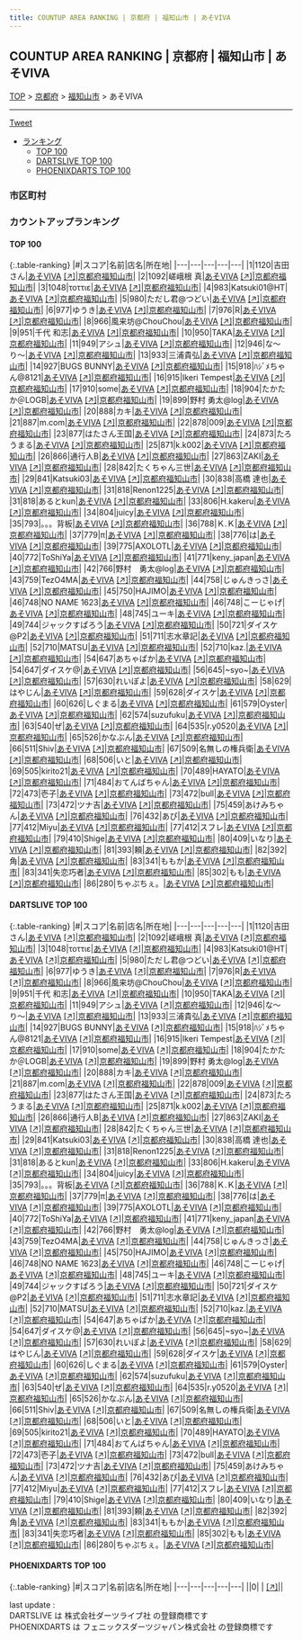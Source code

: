 ```yaml
---
title: COUNTUP AREA RANKING | 京都府 | 福知山市 | あそVIVA
---
```

## COUNTUP AREA RANKING | 京都府 | 福知山市 | あそVIVA

[TOP](/darts/rank/) > [京都府](/darts/rank/京都府/) > [福知山市](/darts/rank/京都府/福知山市/) > あそVIVA

___

<a href="https://twitter.com/share?ref_src=twsrc%5Etfw" data-text="COUNTUP AREA RANKING | 京都府福知山市あそVIVA" class="twitter-share-button" data-hashtags="DARTSLIVE,PHOENIXDARTS,darts,ダーツ" data-show-count="false">Tweet</a>

* [ランキング](#カウントアップランキング)
    * [TOP 100](#top-100)
    * [DARTSLIVE TOP 100](#dartslive-top-100)
    * [PHOENIXDARTS TOP 100](#phoenixdarts-top-100)

### 市区町村

<ul>

</ul>

### カウントアップランキング

#### TOP 100



{:.table-ranking}
|#|スコア|名前|店名|所在地|
|---|---|---|---|---|
|1|1120|<span class="rank-name-dl">吉田さん</span>|<a href="/darts/rank/shops/834560715049eea20d9b047a20a7ba1e.html">あそVIVA</a> <a href="https://search.dartslive.com/jp/shop/834560715049eea20d9b047a20a7ba1e">[↗]</a>|<a href="/darts/rank/京都府/福知山市">京都府福知山市</a>|
|2|1092|<span class="rank-name-dl">嵯峨根 真</span>|<a href="/darts/rank/shops/834560715049eea20d9b047a20a7ba1e.html">あそVIVA</a> <a href="https://search.dartslive.com/jp/shop/834560715049eea20d9b047a20a7ba1e">[↗]</a>|<a href="/darts/rank/京都府/福知山市">京都府福知山市</a>|
|3|1048|<span class="rank-name-dl">τοττιε</span>|<a href="/darts/rank/shops/834560715049eea20d9b047a20a7ba1e.html">あそVIVA</a> <a href="https://search.dartslive.com/jp/shop/834560715049eea20d9b047a20a7ba1e">[↗]</a>|<a href="/darts/rank/京都府/福知山市">京都府福知山市</a>|
|4|983|<span class="rank-name-dl">Katsuki01@HT</span>|<a href="/darts/rank/shops/834560715049eea20d9b047a20a7ba1e.html">あそVIVA</a> <a href="https://search.dartslive.com/jp/shop/834560715049eea20d9b047a20a7ba1e">[↗]</a>|<a href="/darts/rank/京都府/福知山市">京都府福知山市</a>|
|5|980|<span class="rank-name-dl">ただし君@つどい</span>|<a href="/darts/rank/shops/834560715049eea20d9b047a20a7ba1e.html">あそVIVA</a> <a href="https://search.dartslive.com/jp/shop/834560715049eea20d9b047a20a7ba1e">[↗]</a>|<a href="/darts/rank/京都府/福知山市">京都府福知山市</a>|
|6|977|<span class="rank-name-dl">ゆうき</span>|<a href="/darts/rank/shops/834560715049eea20d9b047a20a7ba1e.html">あそVIVA</a> <a href="https://search.dartslive.com/jp/shop/834560715049eea20d9b047a20a7ba1e">[↗]</a>|<a href="/darts/rank/京都府/福知山市">京都府福知山市</a>|
|7|976|<span class="rank-name-dl">R</span>|<a href="/darts/rank/shops/834560715049eea20d9b047a20a7ba1e.html">あそVIVA</a> <a href="https://search.dartslive.com/jp/shop/834560715049eea20d9b047a20a7ba1e">[↗]</a>|<a href="/darts/rank/京都府/福知山市">京都府福知山市</a>|
|8|966|<span class="rank-name-dl">風来坊@ChouChou</span>|<a href="/darts/rank/shops/834560715049eea20d9b047a20a7ba1e.html">あそVIVA</a> <a href="https://search.dartslive.com/jp/shop/834560715049eea20d9b047a20a7ba1e">[↗]</a>|<a href="/darts/rank/京都府/福知山市">京都府福知山市</a>|
|9|951|<span class="rank-name-dl">千代 和志</span>|<a href="/darts/rank/shops/834560715049eea20d9b047a20a7ba1e.html">あそVIVA</a> <a href="https://search.dartslive.com/jp/shop/834560715049eea20d9b047a20a7ba1e">[↗]</a>|<a href="/darts/rank/京都府/福知山市">京都府福知山市</a>|
|10|950|<span class="rank-name-dl">TAKA</span>|<a href="/darts/rank/shops/834560715049eea20d9b047a20a7ba1e.html">あそVIVA</a> <a href="https://search.dartslive.com/jp/shop/834560715049eea20d9b047a20a7ba1e">[↗]</a>|<a href="/darts/rank/京都府/福知山市">京都府福知山市</a>|
|11|949|<span class="rank-name-dl">アシュ</span>|<a href="/darts/rank/shops/834560715049eea20d9b047a20a7ba1e.html">あそVIVA</a> <a href="https://search.dartslive.com/jp/shop/834560715049eea20d9b047a20a7ba1e">[↗]</a>|<a href="/darts/rank/京都府/福知山市">京都府福知山市</a>|
|12|946|<span class="rank-name-dl">な〜り〜</span>|<a href="/darts/rank/shops/834560715049eea20d9b047a20a7ba1e.html">あそVIVA</a> <a href="https://search.dartslive.com/jp/shop/834560715049eea20d9b047a20a7ba1e">[↗]</a>|<a href="/darts/rank/京都府/福知山市">京都府福知山市</a>|
|13|933|<span class="rank-name-dl">三浦貴弘</span>|<a href="/darts/rank/shops/834560715049eea20d9b047a20a7ba1e.html">あそVIVA</a> <a href="https://search.dartslive.com/jp/shop/834560715049eea20d9b047a20a7ba1e">[↗]</a>|<a href="/darts/rank/京都府/福知山市">京都府福知山市</a>|
|14|927|<span class="rank-name-dl">BUGS BUNNY</span>|<a href="/darts/rank/shops/834560715049eea20d9b047a20a7ba1e.html">あそVIVA</a> <a href="https://search.dartslive.com/jp/shop/834560715049eea20d9b047a20a7ba1e">[↗]</a>|<a href="/darts/rank/京都府/福知山市">京都府福知山市</a>|
|15|918|<span class="rank-name-dl">ﾊｼﾞﾒちゃん@8121</span>|<a href="/darts/rank/shops/834560715049eea20d9b047a20a7ba1e.html">あそVIVA</a> <a href="https://search.dartslive.com/jp/shop/834560715049eea20d9b047a20a7ba1e">[↗]</a>|<a href="/darts/rank/京都府/福知山市">京都府福知山市</a>|
|16|915|<span class="rank-name-dl">Ikeri Tempest</span>|<a href="/darts/rank/shops/834560715049eea20d9b047a20a7ba1e.html">あそVIVA</a> <a href="https://search.dartslive.com/jp/shop/834560715049eea20d9b047a20a7ba1e">[↗]</a>|<a href="/darts/rank/京都府/福知山市">京都府福知山市</a>|
|17|910|<span class="rank-name-dl">some</span>|<a href="/darts/rank/shops/834560715049eea20d9b047a20a7ba1e.html">あそVIVA</a> <a href="https://search.dartslive.com/jp/shop/834560715049eea20d9b047a20a7ba1e">[↗]</a>|<a href="/darts/rank/京都府/福知山市">京都府福知山市</a>|
|18|904|<span class="rank-name-dl">たかたか＠LOGB</span>|<a href="/darts/rank/shops/834560715049eea20d9b047a20a7ba1e.html">あそVIVA</a> <a href="https://search.dartslive.com/jp/shop/834560715049eea20d9b047a20a7ba1e">[↗]</a>|<a href="/darts/rank/京都府/福知山市">京都府福知山市</a>|
|19|899|<span class="rank-name-dl">野村 勇太@log</span>|<a href="/darts/rank/shops/834560715049eea20d9b047a20a7ba1e.html">あそVIVA</a> <a href="https://search.dartslive.com/jp/shop/834560715049eea20d9b047a20a7ba1e">[↗]</a>|<a href="/darts/rank/京都府/福知山市">京都府福知山市</a>|
|20|888|<span class="rank-name-dl">カキ</span>|<a href="/darts/rank/shops/834560715049eea20d9b047a20a7ba1e.html">あそVIVA</a> <a href="https://search.dartslive.com/jp/shop/834560715049eea20d9b047a20a7ba1e">[↗]</a>|<a href="/darts/rank/京都府/福知山市">京都府福知山市</a>|
|21|887|<span class="rank-name-dl">m.com</span>|<a href="/darts/rank/shops/834560715049eea20d9b047a20a7ba1e.html">あそVIVA</a> <a href="https://search.dartslive.com/jp/shop/834560715049eea20d9b047a20a7ba1e">[↗]</a>|<a href="/darts/rank/京都府/福知山市">京都府福知山市</a>|
|22|878|<span class="rank-name-dl">009</span>|<a href="/darts/rank/shops/834560715049eea20d9b047a20a7ba1e.html">あそVIVA</a> <a href="https://search.dartslive.com/jp/shop/834560715049eea20d9b047a20a7ba1e">[↗]</a>|<a href="/darts/rank/京都府/福知山市">京都府福知山市</a>|
|23|877|<span class="rank-name-dl">はたさん王国</span>|<a href="/darts/rank/shops/834560715049eea20d9b047a20a7ba1e.html">あそVIVA</a> <a href="https://search.dartslive.com/jp/shop/834560715049eea20d9b047a20a7ba1e">[↗]</a>|<a href="/darts/rank/京都府/福知山市">京都府福知山市</a>|
|24|873|<span class="rank-name-dl">たろうまる</span>|<a href="/darts/rank/shops/834560715049eea20d9b047a20a7ba1e.html">あそVIVA</a> <a href="https://search.dartslive.com/jp/shop/834560715049eea20d9b047a20a7ba1e">[↗]</a>|<a href="/darts/rank/京都府/福知山市">京都府福知山市</a>|
|25|871|<span class="rank-name-dl">k.k002</span>|<a href="/darts/rank/shops/834560715049eea20d9b047a20a7ba1e.html">あそVIVA</a> <a href="https://search.dartslive.com/jp/shop/834560715049eea20d9b047a20a7ba1e">[↗]</a>|<a href="/darts/rank/京都府/福知山市">京都府福知山市</a>|
|26|866|<span class="rank-name-dl">通行人B</span>|<a href="/darts/rank/shops/834560715049eea20d9b047a20a7ba1e.html">あそVIVA</a> <a href="https://search.dartslive.com/jp/shop/834560715049eea20d9b047a20a7ba1e">[↗]</a>|<a href="/darts/rank/京都府/福知山市">京都府福知山市</a>|
|27|863|<span class="rank-name-dl">ZAKI</span>|<a href="/darts/rank/shops/834560715049eea20d9b047a20a7ba1e.html">あそVIVA</a> <a href="https://search.dartslive.com/jp/shop/834560715049eea20d9b047a20a7ba1e">[↗]</a>|<a href="/darts/rank/京都府/福知山市">京都府福知山市</a>|
|28|842|<span class="rank-name-dl">たくちゃん三世</span>|<a href="/darts/rank/shops/834560715049eea20d9b047a20a7ba1e.html">あそVIVA</a> <a href="https://search.dartslive.com/jp/shop/834560715049eea20d9b047a20a7ba1e">[↗]</a>|<a href="/darts/rank/京都府/福知山市">京都府福知山市</a>|
|29|841|<span class="rank-name-dl">Katsuki03</span>|<a href="/darts/rank/shops/834560715049eea20d9b047a20a7ba1e.html">あそVIVA</a> <a href="https://search.dartslive.com/jp/shop/834560715049eea20d9b047a20a7ba1e">[↗]</a>|<a href="/darts/rank/京都府/福知山市">京都府福知山市</a>|
|30|838|<span class="rank-name-dl">高橋 達也</span>|<a href="/darts/rank/shops/834560715049eea20d9b047a20a7ba1e.html">あそVIVA</a> <a href="https://search.dartslive.com/jp/shop/834560715049eea20d9b047a20a7ba1e">[↗]</a>|<a href="/darts/rank/京都府/福知山市">京都府福知山市</a>|
|31|818|<span class="rank-name-dl">Renon1225</span>|<a href="/darts/rank/shops/834560715049eea20d9b047a20a7ba1e.html">あそVIVA</a> <a href="https://search.dartslive.com/jp/shop/834560715049eea20d9b047a20a7ba1e">[↗]</a>|<a href="/darts/rank/京都府/福知山市">京都府福知山市</a>|
|31|818|<span class="rank-name-dl">あるとkun</span>|<a href="/darts/rank/shops/834560715049eea20d9b047a20a7ba1e.html">あそVIVA</a> <a href="https://search.dartslive.com/jp/shop/834560715049eea20d9b047a20a7ba1e">[↗]</a>|<a href="/darts/rank/京都府/福知山市">京都府福知山市</a>|
|33|806|<span class="rank-name-dl">H.kakeru</span>|<a href="/darts/rank/shops/834560715049eea20d9b047a20a7ba1e.html">あそVIVA</a> <a href="https://search.dartslive.com/jp/shop/834560715049eea20d9b047a20a7ba1e">[↗]</a>|<a href="/darts/rank/京都府/福知山市">京都府福知山市</a>|
|34|804|<span class="rank-name-dl">juicy</span>|<a href="/darts/rank/shops/834560715049eea20d9b047a20a7ba1e.html">あそVIVA</a> <a href="https://search.dartslive.com/jp/shop/834560715049eea20d9b047a20a7ba1e">[↗]</a>|<a href="/darts/rank/京都府/福知山市">京都府福知山市</a>|
|35|793|<span class="rank-name-dl">。。。背板</span>|<a href="/darts/rank/shops/834560715049eea20d9b047a20a7ba1e.html">あそVIVA</a> <a href="https://search.dartslive.com/jp/shop/834560715049eea20d9b047a20a7ba1e">[↗]</a>|<a href="/darts/rank/京都府/福知山市">京都府福知山市</a>|
|36|788|<span class="rank-name-dl">Ｋ.Ｋ</span>|<a href="/darts/rank/shops/834560715049eea20d9b047a20a7ba1e.html">あそVIVA</a> <a href="https://search.dartslive.com/jp/shop/834560715049eea20d9b047a20a7ba1e">[↗]</a>|<a href="/darts/rank/京都府/福知山市">京都府福知山市</a>|
|37|779|<span class="rank-name-dl">π</span>|<a href="/darts/rank/shops/834560715049eea20d9b047a20a7ba1e.html">あそVIVA</a> <a href="https://search.dartslive.com/jp/shop/834560715049eea20d9b047a20a7ba1e">[↗]</a>|<a href="/darts/rank/京都府/福知山市">京都府福知山市</a>|
|38|776|<span class="rank-name-dl">は</span>|<a href="/darts/rank/shops/834560715049eea20d9b047a20a7ba1e.html">あそVIVA</a> <a href="https://search.dartslive.com/jp/shop/834560715049eea20d9b047a20a7ba1e">[↗]</a>|<a href="/darts/rank/京都府/福知山市">京都府福知山市</a>|
|39|775|<span class="rank-name-dl">AXOLOTL</span>|<a href="/darts/rank/shops/834560715049eea20d9b047a20a7ba1e.html">あそVIVA</a> <a href="https://search.dartslive.com/jp/shop/834560715049eea20d9b047a20a7ba1e">[↗]</a>|<a href="/darts/rank/京都府/福知山市">京都府福知山市</a>|
|40|772|<span class="rank-name-dl">ToShiYa</span>|<a href="/darts/rank/shops/834560715049eea20d9b047a20a7ba1e.html">あそVIVA</a> <a href="https://search.dartslive.com/jp/shop/834560715049eea20d9b047a20a7ba1e">[↗]</a>|<a href="/darts/rank/京都府/福知山市">京都府福知山市</a>|
|41|771|<span class="rank-name-dl">keny_japan</span>|<a href="/darts/rank/shops/834560715049eea20d9b047a20a7ba1e.html">あそVIVA</a> <a href="https://search.dartslive.com/jp/shop/834560715049eea20d9b047a20a7ba1e">[↗]</a>|<a href="/darts/rank/京都府/福知山市">京都府福知山市</a>|
|42|766|<span class="rank-name-dl">野村　勇太@log</span>|<a href="/darts/rank/shops/834560715049eea20d9b047a20a7ba1e.html">あそVIVA</a> <a href="https://search.dartslive.com/jp/shop/834560715049eea20d9b047a20a7ba1e">[↗]</a>|<a href="/darts/rank/京都府/福知山市">京都府福知山市</a>|
|43|759|<span class="rank-name-dl">TezO4MA</span>|<a href="/darts/rank/shops/834560715049eea20d9b047a20a7ba1e.html">あそVIVA</a> <a href="https://search.dartslive.com/jp/shop/834560715049eea20d9b047a20a7ba1e">[↗]</a>|<a href="/darts/rank/京都府/福知山市">京都府福知山市</a>|
|44|758|<span class="rank-name-dl">じゅんきっさ</span>|<a href="/darts/rank/shops/834560715049eea20d9b047a20a7ba1e.html">あそVIVA</a> <a href="https://search.dartslive.com/jp/shop/834560715049eea20d9b047a20a7ba1e">[↗]</a>|<a href="/darts/rank/京都府/福知山市">京都府福知山市</a>|
|45|750|<span class="rank-name-dl">HAJIMO</span>|<a href="/darts/rank/shops/834560715049eea20d9b047a20a7ba1e.html">あそVIVA</a> <a href="https://search.dartslive.com/jp/shop/834560715049eea20d9b047a20a7ba1e">[↗]</a>|<a href="/darts/rank/京都府/福知山市">京都府福知山市</a>|
|46|748|<span class="rank-name-dl">NO NAME 1623</span>|<a href="/darts/rank/shops/834560715049eea20d9b047a20a7ba1e.html">あそVIVA</a> <a href="https://search.dartslive.com/jp/shop/834560715049eea20d9b047a20a7ba1e">[↗]</a>|<a href="/darts/rank/京都府/福知山市">京都府福知山市</a>|
|46|748|<span class="rank-name-dl">こーじゃげ</span>|<a href="/darts/rank/shops/834560715049eea20d9b047a20a7ba1e.html">あそVIVA</a> <a href="https://search.dartslive.com/jp/shop/834560715049eea20d9b047a20a7ba1e">[↗]</a>|<a href="/darts/rank/京都府/福知山市">京都府福知山市</a>|
|48|745|<span class="rank-name-dl">ユーキ</span>|<a href="/darts/rank/shops/834560715049eea20d9b047a20a7ba1e.html">あそVIVA</a> <a href="https://search.dartslive.com/jp/shop/834560715049eea20d9b047a20a7ba1e">[↗]</a>|<a href="/darts/rank/京都府/福知山市">京都府福知山市</a>|
|49|744|<span class="rank-name-dl">ジャックすぱろう</span>|<a href="/darts/rank/shops/834560715049eea20d9b047a20a7ba1e.html">あそVIVA</a> <a href="https://search.dartslive.com/jp/shop/834560715049eea20d9b047a20a7ba1e">[↗]</a>|<a href="/darts/rank/京都府/福知山市">京都府福知山市</a>|
|50|721|<span class="rank-name-dl">ダイスケ@P2</span>|<a href="/darts/rank/shops/834560715049eea20d9b047a20a7ba1e.html">あそVIVA</a> <a href="https://search.dartslive.com/jp/shop/834560715049eea20d9b047a20a7ba1e">[↗]</a>|<a href="/darts/rank/京都府/福知山市">京都府福知山市</a>|
|51|711|<span class="rank-name-dl">志水章記</span>|<a href="/darts/rank/shops/834560715049eea20d9b047a20a7ba1e.html">あそVIVA</a> <a href="https://search.dartslive.com/jp/shop/834560715049eea20d9b047a20a7ba1e">[↗]</a>|<a href="/darts/rank/京都府/福知山市">京都府福知山市</a>|
|52|710|<span class="rank-name-dl">MATSU</span>|<a href="/darts/rank/shops/834560715049eea20d9b047a20a7ba1e.html">あそVIVA</a> <a href="https://search.dartslive.com/jp/shop/834560715049eea20d9b047a20a7ba1e">[↗]</a>|<a href="/darts/rank/京都府/福知山市">京都府福知山市</a>|
|52|710|<span class="rank-name-dl">kaz.</span>|<a href="/darts/rank/shops/834560715049eea20d9b047a20a7ba1e.html">あそVIVA</a> <a href="https://search.dartslive.com/jp/shop/834560715049eea20d9b047a20a7ba1e">[↗]</a>|<a href="/darts/rank/京都府/福知山市">京都府福知山市</a>|
|54|647|<span class="rank-name-dl">あちゃぱか</span>|<a href="/darts/rank/shops/834560715049eea20d9b047a20a7ba1e.html">あそVIVA</a> <a href="https://search.dartslive.com/jp/shop/834560715049eea20d9b047a20a7ba1e">[↗]</a>|<a href="/darts/rank/京都府/福知山市">京都府福知山市</a>|
|54|647|<span class="rank-name-dl">ダイスケ@</span>|<a href="/darts/rank/shops/834560715049eea20d9b047a20a7ba1e.html">あそVIVA</a> <a href="https://search.dartslive.com/jp/shop/834560715049eea20d9b047a20a7ba1e">[↗]</a>|<a href="/darts/rank/京都府/福知山市">京都府福知山市</a>|
|56|645|<span class="rank-name-dl">~syo~</span>|<a href="/darts/rank/shops/834560715049eea20d9b047a20a7ba1e.html">あそVIVA</a> <a href="https://search.dartslive.com/jp/shop/834560715049eea20d9b047a20a7ba1e">[↗]</a>|<a href="/darts/rank/京都府/福知山市">京都府福知山市</a>|
|57|630|<span class="rank-name-dl">れいぽよ</span>|<a href="/darts/rank/shops/834560715049eea20d9b047a20a7ba1e.html">あそVIVA</a> <a href="https://search.dartslive.com/jp/shop/834560715049eea20d9b047a20a7ba1e">[↗]</a>|<a href="/darts/rank/京都府/福知山市">京都府福知山市</a>|
|58|629|<span class="rank-name-dl">はやじん</span>|<a href="/darts/rank/shops/834560715049eea20d9b047a20a7ba1e.html">あそVIVA</a> <a href="https://search.dartslive.com/jp/shop/834560715049eea20d9b047a20a7ba1e">[↗]</a>|<a href="/darts/rank/京都府/福知山市">京都府福知山市</a>|
|59|628|<span class="rank-name-dl">ダイスケ</span>|<a href="/darts/rank/shops/834560715049eea20d9b047a20a7ba1e.html">あそVIVA</a> <a href="https://search.dartslive.com/jp/shop/834560715049eea20d9b047a20a7ba1e">[↗]</a>|<a href="/darts/rank/京都府/福知山市">京都府福知山市</a>|
|60|626|<span class="rank-name-dl">しぐまる</span>|<a href="/darts/rank/shops/834560715049eea20d9b047a20a7ba1e.html">あそVIVA</a> <a href="https://search.dartslive.com/jp/shop/834560715049eea20d9b047a20a7ba1e">[↗]</a>|<a href="/darts/rank/京都府/福知山市">京都府福知山市</a>|
|61|579|<span class="rank-name-dl">Oyster</span>|<a href="/darts/rank/shops/834560715049eea20d9b047a20a7ba1e.html">あそVIVA</a> <a href="https://search.dartslive.com/jp/shop/834560715049eea20d9b047a20a7ba1e">[↗]</a>|<a href="/darts/rank/京都府/福知山市">京都府福知山市</a>|
|62|574|<span class="rank-name-dl">suzufuku</span>|<a href="/darts/rank/shops/834560715049eea20d9b047a20a7ba1e.html">あそVIVA</a> <a href="https://search.dartslive.com/jp/shop/834560715049eea20d9b047a20a7ba1e">[↗]</a>|<a href="/darts/rank/京都府/福知山市">京都府福知山市</a>|
|63|540|<span class="rank-name-dl">ぜ</span>|<a href="/darts/rank/shops/834560715049eea20d9b047a20a7ba1e.html">あそVIVA</a> <a href="https://search.dartslive.com/jp/shop/834560715049eea20d9b047a20a7ba1e">[↗]</a>|<a href="/darts/rank/京都府/福知山市">京都府福知山市</a>|
|64|535|<span class="rank-name-dl">r.y0520</span>|<a href="/darts/rank/shops/834560715049eea20d9b047a20a7ba1e.html">あそVIVA</a> <a href="https://search.dartslive.com/jp/shop/834560715049eea20d9b047a20a7ba1e">[↗]</a>|<a href="/darts/rank/京都府/福知山市">京都府福知山市</a>|
|65|526|<span class="rank-name-dl">かなぶん</span>|<a href="/darts/rank/shops/834560715049eea20d9b047a20a7ba1e.html">あそVIVA</a> <a href="https://search.dartslive.com/jp/shop/834560715049eea20d9b047a20a7ba1e">[↗]</a>|<a href="/darts/rank/京都府/福知山市">京都府福知山市</a>|
|66|511|<span class="rank-name-dl">Shiv</span>|<a href="/darts/rank/shops/834560715049eea20d9b047a20a7ba1e.html">あそVIVA</a> <a href="https://search.dartslive.com/jp/shop/834560715049eea20d9b047a20a7ba1e">[↗]</a>|<a href="/darts/rank/京都府/福知山市">京都府福知山市</a>|
|67|509|<span class="rank-name-dl">名無しの権兵衛</span>|<a href="/darts/rank/shops/834560715049eea20d9b047a20a7ba1e.html">あそVIVA</a> <a href="https://search.dartslive.com/jp/shop/834560715049eea20d9b047a20a7ba1e">[↗]</a>|<a href="/darts/rank/京都府/福知山市">京都府福知山市</a>|
|68|506|<span class="rank-name-dl">いと</span>|<a href="/darts/rank/shops/834560715049eea20d9b047a20a7ba1e.html">あそVIVA</a> <a href="https://search.dartslive.com/jp/shop/834560715049eea20d9b047a20a7ba1e">[↗]</a>|<a href="/darts/rank/京都府/福知山市">京都府福知山市</a>|
|69|505|<span class="rank-name-dl">kirito21</span>|<a href="/darts/rank/shops/834560715049eea20d9b047a20a7ba1e.html">あそVIVA</a> <a href="https://search.dartslive.com/jp/shop/834560715049eea20d9b047a20a7ba1e">[↗]</a>|<a href="/darts/rank/京都府/福知山市">京都府福知山市</a>|
|70|489|<span class="rank-name-dl">HAYATO</span>|<a href="/darts/rank/shops/834560715049eea20d9b047a20a7ba1e.html">あそVIVA</a> <a href="https://search.dartslive.com/jp/shop/834560715049eea20d9b047a20a7ba1e">[↗]</a>|<a href="/darts/rank/京都府/福知山市">京都府福知山市</a>|
|71|484|<span class="rank-name-dl">おてんばちゃん</span>|<a href="/darts/rank/shops/834560715049eea20d9b047a20a7ba1e.html">あそVIVA</a> <a href="https://search.dartslive.com/jp/shop/834560715049eea20d9b047a20a7ba1e">[↗]</a>|<a href="/darts/rank/京都府/福知山市">京都府福知山市</a>|
|72|473|<span class="rank-name-dl">壱子</span>|<a href="/darts/rank/shops/834560715049eea20d9b047a20a7ba1e.html">あそVIVA</a> <a href="https://search.dartslive.com/jp/shop/834560715049eea20d9b047a20a7ba1e">[↗]</a>|<a href="/darts/rank/京都府/福知山市">京都府福知山市</a>|
|73|472|<span class="rank-name-dl">bull</span>|<a href="/darts/rank/shops/834560715049eea20d9b047a20a7ba1e.html">あそVIVA</a> <a href="https://search.dartslive.com/jp/shop/834560715049eea20d9b047a20a7ba1e">[↗]</a>|<a href="/darts/rank/京都府/福知山市">京都府福知山市</a>|
|73|472|<span class="rank-name-dl">ツナ吉</span>|<a href="/darts/rank/shops/834560715049eea20d9b047a20a7ba1e.html">あそVIVA</a> <a href="https://search.dartslive.com/jp/shop/834560715049eea20d9b047a20a7ba1e">[↗]</a>|<a href="/darts/rank/京都府/福知山市">京都府福知山市</a>|
|75|459|<span class="rank-name-dl">あけみちゃん</span>|<a href="/darts/rank/shops/834560715049eea20d9b047a20a7ba1e.html">あそVIVA</a> <a href="https://search.dartslive.com/jp/shop/834560715049eea20d9b047a20a7ba1e">[↗]</a>|<a href="/darts/rank/京都府/福知山市">京都府福知山市</a>|
|76|432|<span class="rank-name-dl">あぴ</span>|<a href="/darts/rank/shops/834560715049eea20d9b047a20a7ba1e.html">あそVIVA</a> <a href="https://search.dartslive.com/jp/shop/834560715049eea20d9b047a20a7ba1e">[↗]</a>|<a href="/darts/rank/京都府/福知山市">京都府福知山市</a>|
|77|412|<span class="rank-name-dl">Miyu</span>|<a href="/darts/rank/shops/834560715049eea20d9b047a20a7ba1e.html">あそVIVA</a> <a href="https://search.dartslive.com/jp/shop/834560715049eea20d9b047a20a7ba1e">[↗]</a>|<a href="/darts/rank/京都府/福知山市">京都府福知山市</a>|
|77|412|<span class="rank-name-dl">スフレ</span>|<a href="/darts/rank/shops/834560715049eea20d9b047a20a7ba1e.html">あそVIVA</a> <a href="https://search.dartslive.com/jp/shop/834560715049eea20d9b047a20a7ba1e">[↗]</a>|<a href="/darts/rank/京都府/福知山市">京都府福知山市</a>|
|79|410|<span class="rank-name-dl">Shige</span>|<a href="/darts/rank/shops/834560715049eea20d9b047a20a7ba1e.html">あそVIVA</a> <a href="https://search.dartslive.com/jp/shop/834560715049eea20d9b047a20a7ba1e">[↗]</a>|<a href="/darts/rank/京都府/福知山市">京都府福知山市</a>|
|80|409|<span class="rank-name-dl">いなり</span>|<a href="/darts/rank/shops/834560715049eea20d9b047a20a7ba1e.html">あそVIVA</a> <a href="https://search.dartslive.com/jp/shop/834560715049eea20d9b047a20a7ba1e">[↗]</a>|<a href="/darts/rank/京都府/福知山市">京都府福知山市</a>|
|81|393|<span class="rank-name-dl">頼</span>|<a href="/darts/rank/shops/834560715049eea20d9b047a20a7ba1e.html">あそVIVA</a> <a href="https://search.dartslive.com/jp/shop/834560715049eea20d9b047a20a7ba1e">[↗]</a>|<a href="/darts/rank/京都府/福知山市">京都府福知山市</a>|
|82|392|<span class="rank-name-dl">角</span>|<a href="/darts/rank/shops/834560715049eea20d9b047a20a7ba1e.html">あそVIVA</a> <a href="https://search.dartslive.com/jp/shop/834560715049eea20d9b047a20a7ba1e">[↗]</a>|<a href="/darts/rank/京都府/福知山市">京都府福知山市</a>|
|83|341|<span class="rank-name-dl">ももか</span>|<a href="/darts/rank/shops/834560715049eea20d9b047a20a7ba1e.html">あそVIVA</a> <a href="https://search.dartslive.com/jp/shop/834560715049eea20d9b047a20a7ba1e">[↗]</a>|<a href="/darts/rank/京都府/福知山市">京都府福知山市</a>|
|83|341|<span class="rank-name-dl">失恋巧者</span>|<a href="/darts/rank/shops/834560715049eea20d9b047a20a7ba1e.html">あそVIVA</a> <a href="https://search.dartslive.com/jp/shop/834560715049eea20d9b047a20a7ba1e">[↗]</a>|<a href="/darts/rank/京都府/福知山市">京都府福知山市</a>|
|85|302|<span class="rank-name-dl">もも</span>|<a href="/darts/rank/shops/834560715049eea20d9b047a20a7ba1e.html">あそVIVA</a> <a href="https://search.dartslive.com/jp/shop/834560715049eea20d9b047a20a7ba1e">[↗]</a>|<a href="/darts/rank/京都府/福知山市">京都府福知山市</a>|
|86|280|<span class="rank-name-dl">ちゃぷちぇ。</span>|<a href="/darts/rank/shops/834560715049eea20d9b047a20a7ba1e.html">あそVIVA</a> <a href="https://search.dartslive.com/jp/shop/834560715049eea20d9b047a20a7ba1e">[↗]</a>|<a href="/darts/rank/京都府/福知山市">京都府福知山市</a>|


#### DARTSLIVE TOP 100



{:.table-ranking}
|#|スコア|名前|店名|所在地|
|---|---|---|---|---|
|1|1120|<span class="rank-name-dl">吉田さん</span>|<a href="/darts/rank/shops/834560715049eea20d9b047a20a7ba1e.html">あそVIVA</a> <a href="https://search.dartslive.com/jp/shop/834560715049eea20d9b047a20a7ba1e">[↗]</a>|<a href="/darts/rank/京都府/福知山市">京都府福知山市</a>|
|2|1092|<span class="rank-name-dl">嵯峨根 真</span>|<a href="/darts/rank/shops/834560715049eea20d9b047a20a7ba1e.html">あそVIVA</a> <a href="https://search.dartslive.com/jp/shop/834560715049eea20d9b047a20a7ba1e">[↗]</a>|<a href="/darts/rank/京都府/福知山市">京都府福知山市</a>|
|3|1048|<span class="rank-name-dl">τοττιε</span>|<a href="/darts/rank/shops/834560715049eea20d9b047a20a7ba1e.html">あそVIVA</a> <a href="https://search.dartslive.com/jp/shop/834560715049eea20d9b047a20a7ba1e">[↗]</a>|<a href="/darts/rank/京都府/福知山市">京都府福知山市</a>|
|4|983|<span class="rank-name-dl">Katsuki01@HT</span>|<a href="/darts/rank/shops/834560715049eea20d9b047a20a7ba1e.html">あそVIVA</a> <a href="https://search.dartslive.com/jp/shop/834560715049eea20d9b047a20a7ba1e">[↗]</a>|<a href="/darts/rank/京都府/福知山市">京都府福知山市</a>|
|5|980|<span class="rank-name-dl">ただし君@つどい</span>|<a href="/darts/rank/shops/834560715049eea20d9b047a20a7ba1e.html">あそVIVA</a> <a href="https://search.dartslive.com/jp/shop/834560715049eea20d9b047a20a7ba1e">[↗]</a>|<a href="/darts/rank/京都府/福知山市">京都府福知山市</a>|
|6|977|<span class="rank-name-dl">ゆうき</span>|<a href="/darts/rank/shops/834560715049eea20d9b047a20a7ba1e.html">あそVIVA</a> <a href="https://search.dartslive.com/jp/shop/834560715049eea20d9b047a20a7ba1e">[↗]</a>|<a href="/darts/rank/京都府/福知山市">京都府福知山市</a>|
|7|976|<span class="rank-name-dl">R</span>|<a href="/darts/rank/shops/834560715049eea20d9b047a20a7ba1e.html">あそVIVA</a> <a href="https://search.dartslive.com/jp/shop/834560715049eea20d9b047a20a7ba1e">[↗]</a>|<a href="/darts/rank/京都府/福知山市">京都府福知山市</a>|
|8|966|<span class="rank-name-dl">風来坊@ChouChou</span>|<a href="/darts/rank/shops/834560715049eea20d9b047a20a7ba1e.html">あそVIVA</a> <a href="https://search.dartslive.com/jp/shop/834560715049eea20d9b047a20a7ba1e">[↗]</a>|<a href="/darts/rank/京都府/福知山市">京都府福知山市</a>|
|9|951|<span class="rank-name-dl">千代 和志</span>|<a href="/darts/rank/shops/834560715049eea20d9b047a20a7ba1e.html">あそVIVA</a> <a href="https://search.dartslive.com/jp/shop/834560715049eea20d9b047a20a7ba1e">[↗]</a>|<a href="/darts/rank/京都府/福知山市">京都府福知山市</a>|
|10|950|<span class="rank-name-dl">TAKA</span>|<a href="/darts/rank/shops/834560715049eea20d9b047a20a7ba1e.html">あそVIVA</a> <a href="https://search.dartslive.com/jp/shop/834560715049eea20d9b047a20a7ba1e">[↗]</a>|<a href="/darts/rank/京都府/福知山市">京都府福知山市</a>|
|11|949|<span class="rank-name-dl">アシュ</span>|<a href="/darts/rank/shops/834560715049eea20d9b047a20a7ba1e.html">あそVIVA</a> <a href="https://search.dartslive.com/jp/shop/834560715049eea20d9b047a20a7ba1e">[↗]</a>|<a href="/darts/rank/京都府/福知山市">京都府福知山市</a>|
|12|946|<span class="rank-name-dl">な〜り〜</span>|<a href="/darts/rank/shops/834560715049eea20d9b047a20a7ba1e.html">あそVIVA</a> <a href="https://search.dartslive.com/jp/shop/834560715049eea20d9b047a20a7ba1e">[↗]</a>|<a href="/darts/rank/京都府/福知山市">京都府福知山市</a>|
|13|933|<span class="rank-name-dl">三浦貴弘</span>|<a href="/darts/rank/shops/834560715049eea20d9b047a20a7ba1e.html">あそVIVA</a> <a href="https://search.dartslive.com/jp/shop/834560715049eea20d9b047a20a7ba1e">[↗]</a>|<a href="/darts/rank/京都府/福知山市">京都府福知山市</a>|
|14|927|<span class="rank-name-dl">BUGS BUNNY</span>|<a href="/darts/rank/shops/834560715049eea20d9b047a20a7ba1e.html">あそVIVA</a> <a href="https://search.dartslive.com/jp/shop/834560715049eea20d9b047a20a7ba1e">[↗]</a>|<a href="/darts/rank/京都府/福知山市">京都府福知山市</a>|
|15|918|<span class="rank-name-dl">ﾊｼﾞﾒちゃん@8121</span>|<a href="/darts/rank/shops/834560715049eea20d9b047a20a7ba1e.html">あそVIVA</a> <a href="https://search.dartslive.com/jp/shop/834560715049eea20d9b047a20a7ba1e">[↗]</a>|<a href="/darts/rank/京都府/福知山市">京都府福知山市</a>|
|16|915|<span class="rank-name-dl">Ikeri Tempest</span>|<a href="/darts/rank/shops/834560715049eea20d9b047a20a7ba1e.html">あそVIVA</a> <a href="https://search.dartslive.com/jp/shop/834560715049eea20d9b047a20a7ba1e">[↗]</a>|<a href="/darts/rank/京都府/福知山市">京都府福知山市</a>|
|17|910|<span class="rank-name-dl">some</span>|<a href="/darts/rank/shops/834560715049eea20d9b047a20a7ba1e.html">あそVIVA</a> <a href="https://search.dartslive.com/jp/shop/834560715049eea20d9b047a20a7ba1e">[↗]</a>|<a href="/darts/rank/京都府/福知山市">京都府福知山市</a>|
|18|904|<span class="rank-name-dl">たかたか＠LOGB</span>|<a href="/darts/rank/shops/834560715049eea20d9b047a20a7ba1e.html">あそVIVA</a> <a href="https://search.dartslive.com/jp/shop/834560715049eea20d9b047a20a7ba1e">[↗]</a>|<a href="/darts/rank/京都府/福知山市">京都府福知山市</a>|
|19|899|<span class="rank-name-dl">野村 勇太@log</span>|<a href="/darts/rank/shops/834560715049eea20d9b047a20a7ba1e.html">あそVIVA</a> <a href="https://search.dartslive.com/jp/shop/834560715049eea20d9b047a20a7ba1e">[↗]</a>|<a href="/darts/rank/京都府/福知山市">京都府福知山市</a>|
|20|888|<span class="rank-name-dl">カキ</span>|<a href="/darts/rank/shops/834560715049eea20d9b047a20a7ba1e.html">あそVIVA</a> <a href="https://search.dartslive.com/jp/shop/834560715049eea20d9b047a20a7ba1e">[↗]</a>|<a href="/darts/rank/京都府/福知山市">京都府福知山市</a>|
|21|887|<span class="rank-name-dl">m.com</span>|<a href="/darts/rank/shops/834560715049eea20d9b047a20a7ba1e.html">あそVIVA</a> <a href="https://search.dartslive.com/jp/shop/834560715049eea20d9b047a20a7ba1e">[↗]</a>|<a href="/darts/rank/京都府/福知山市">京都府福知山市</a>|
|22|878|<span class="rank-name-dl">009</span>|<a href="/darts/rank/shops/834560715049eea20d9b047a20a7ba1e.html">あそVIVA</a> <a href="https://search.dartslive.com/jp/shop/834560715049eea20d9b047a20a7ba1e">[↗]</a>|<a href="/darts/rank/京都府/福知山市">京都府福知山市</a>|
|23|877|<span class="rank-name-dl">はたさん王国</span>|<a href="/darts/rank/shops/834560715049eea20d9b047a20a7ba1e.html">あそVIVA</a> <a href="https://search.dartslive.com/jp/shop/834560715049eea20d9b047a20a7ba1e">[↗]</a>|<a href="/darts/rank/京都府/福知山市">京都府福知山市</a>|
|24|873|<span class="rank-name-dl">たろうまる</span>|<a href="/darts/rank/shops/834560715049eea20d9b047a20a7ba1e.html">あそVIVA</a> <a href="https://search.dartslive.com/jp/shop/834560715049eea20d9b047a20a7ba1e">[↗]</a>|<a href="/darts/rank/京都府/福知山市">京都府福知山市</a>|
|25|871|<span class="rank-name-dl">k.k002</span>|<a href="/darts/rank/shops/834560715049eea20d9b047a20a7ba1e.html">あそVIVA</a> <a href="https://search.dartslive.com/jp/shop/834560715049eea20d9b047a20a7ba1e">[↗]</a>|<a href="/darts/rank/京都府/福知山市">京都府福知山市</a>|
|26|866|<span class="rank-name-dl">通行人B</span>|<a href="/darts/rank/shops/834560715049eea20d9b047a20a7ba1e.html">あそVIVA</a> <a href="https://search.dartslive.com/jp/shop/834560715049eea20d9b047a20a7ba1e">[↗]</a>|<a href="/darts/rank/京都府/福知山市">京都府福知山市</a>|
|27|863|<span class="rank-name-dl">ZAKI</span>|<a href="/darts/rank/shops/834560715049eea20d9b047a20a7ba1e.html">あそVIVA</a> <a href="https://search.dartslive.com/jp/shop/834560715049eea20d9b047a20a7ba1e">[↗]</a>|<a href="/darts/rank/京都府/福知山市">京都府福知山市</a>|
|28|842|<span class="rank-name-dl">たくちゃん三世</span>|<a href="/darts/rank/shops/834560715049eea20d9b047a20a7ba1e.html">あそVIVA</a> <a href="https://search.dartslive.com/jp/shop/834560715049eea20d9b047a20a7ba1e">[↗]</a>|<a href="/darts/rank/京都府/福知山市">京都府福知山市</a>|
|29|841|<span class="rank-name-dl">Katsuki03</span>|<a href="/darts/rank/shops/834560715049eea20d9b047a20a7ba1e.html">あそVIVA</a> <a href="https://search.dartslive.com/jp/shop/834560715049eea20d9b047a20a7ba1e">[↗]</a>|<a href="/darts/rank/京都府/福知山市">京都府福知山市</a>|
|30|838|<span class="rank-name-dl">高橋 達也</span>|<a href="/darts/rank/shops/834560715049eea20d9b047a20a7ba1e.html">あそVIVA</a> <a href="https://search.dartslive.com/jp/shop/834560715049eea20d9b047a20a7ba1e">[↗]</a>|<a href="/darts/rank/京都府/福知山市">京都府福知山市</a>|
|31|818|<span class="rank-name-dl">Renon1225</span>|<a href="/darts/rank/shops/834560715049eea20d9b047a20a7ba1e.html">あそVIVA</a> <a href="https://search.dartslive.com/jp/shop/834560715049eea20d9b047a20a7ba1e">[↗]</a>|<a href="/darts/rank/京都府/福知山市">京都府福知山市</a>|
|31|818|<span class="rank-name-dl">あるとkun</span>|<a href="/darts/rank/shops/834560715049eea20d9b047a20a7ba1e.html">あそVIVA</a> <a href="https://search.dartslive.com/jp/shop/834560715049eea20d9b047a20a7ba1e">[↗]</a>|<a href="/darts/rank/京都府/福知山市">京都府福知山市</a>|
|33|806|<span class="rank-name-dl">H.kakeru</span>|<a href="/darts/rank/shops/834560715049eea20d9b047a20a7ba1e.html">あそVIVA</a> <a href="https://search.dartslive.com/jp/shop/834560715049eea20d9b047a20a7ba1e">[↗]</a>|<a href="/darts/rank/京都府/福知山市">京都府福知山市</a>|
|34|804|<span class="rank-name-dl">juicy</span>|<a href="/darts/rank/shops/834560715049eea20d9b047a20a7ba1e.html">あそVIVA</a> <a href="https://search.dartslive.com/jp/shop/834560715049eea20d9b047a20a7ba1e">[↗]</a>|<a href="/darts/rank/京都府/福知山市">京都府福知山市</a>|
|35|793|<span class="rank-name-dl">。。。背板</span>|<a href="/darts/rank/shops/834560715049eea20d9b047a20a7ba1e.html">あそVIVA</a> <a href="https://search.dartslive.com/jp/shop/834560715049eea20d9b047a20a7ba1e">[↗]</a>|<a href="/darts/rank/京都府/福知山市">京都府福知山市</a>|
|36|788|<span class="rank-name-dl">Ｋ.Ｋ</span>|<a href="/darts/rank/shops/834560715049eea20d9b047a20a7ba1e.html">あそVIVA</a> <a href="https://search.dartslive.com/jp/shop/834560715049eea20d9b047a20a7ba1e">[↗]</a>|<a href="/darts/rank/京都府/福知山市">京都府福知山市</a>|
|37|779|<span class="rank-name-dl">π</span>|<a href="/darts/rank/shops/834560715049eea20d9b047a20a7ba1e.html">あそVIVA</a> <a href="https://search.dartslive.com/jp/shop/834560715049eea20d9b047a20a7ba1e">[↗]</a>|<a href="/darts/rank/京都府/福知山市">京都府福知山市</a>|
|38|776|<span class="rank-name-dl">は</span>|<a href="/darts/rank/shops/834560715049eea20d9b047a20a7ba1e.html">あそVIVA</a> <a href="https://search.dartslive.com/jp/shop/834560715049eea20d9b047a20a7ba1e">[↗]</a>|<a href="/darts/rank/京都府/福知山市">京都府福知山市</a>|
|39|775|<span class="rank-name-dl">AXOLOTL</span>|<a href="/darts/rank/shops/834560715049eea20d9b047a20a7ba1e.html">あそVIVA</a> <a href="https://search.dartslive.com/jp/shop/834560715049eea20d9b047a20a7ba1e">[↗]</a>|<a href="/darts/rank/京都府/福知山市">京都府福知山市</a>|
|40|772|<span class="rank-name-dl">ToShiYa</span>|<a href="/darts/rank/shops/834560715049eea20d9b047a20a7ba1e.html">あそVIVA</a> <a href="https://search.dartslive.com/jp/shop/834560715049eea20d9b047a20a7ba1e">[↗]</a>|<a href="/darts/rank/京都府/福知山市">京都府福知山市</a>|
|41|771|<span class="rank-name-dl">keny_japan</span>|<a href="/darts/rank/shops/834560715049eea20d9b047a20a7ba1e.html">あそVIVA</a> <a href="https://search.dartslive.com/jp/shop/834560715049eea20d9b047a20a7ba1e">[↗]</a>|<a href="/darts/rank/京都府/福知山市">京都府福知山市</a>|
|42|766|<span class="rank-name-dl">野村　勇太@log</span>|<a href="/darts/rank/shops/834560715049eea20d9b047a20a7ba1e.html">あそVIVA</a> <a href="https://search.dartslive.com/jp/shop/834560715049eea20d9b047a20a7ba1e">[↗]</a>|<a href="/darts/rank/京都府/福知山市">京都府福知山市</a>|
|43|759|<span class="rank-name-dl">TezO4MA</span>|<a href="/darts/rank/shops/834560715049eea20d9b047a20a7ba1e.html">あそVIVA</a> <a href="https://search.dartslive.com/jp/shop/834560715049eea20d9b047a20a7ba1e">[↗]</a>|<a href="/darts/rank/京都府/福知山市">京都府福知山市</a>|
|44|758|<span class="rank-name-dl">じゅんきっさ</span>|<a href="/darts/rank/shops/834560715049eea20d9b047a20a7ba1e.html">あそVIVA</a> <a href="https://search.dartslive.com/jp/shop/834560715049eea20d9b047a20a7ba1e">[↗]</a>|<a href="/darts/rank/京都府/福知山市">京都府福知山市</a>|
|45|750|<span class="rank-name-dl">HAJIMO</span>|<a href="/darts/rank/shops/834560715049eea20d9b047a20a7ba1e.html">あそVIVA</a> <a href="https://search.dartslive.com/jp/shop/834560715049eea20d9b047a20a7ba1e">[↗]</a>|<a href="/darts/rank/京都府/福知山市">京都府福知山市</a>|
|46|748|<span class="rank-name-dl">NO NAME 1623</span>|<a href="/darts/rank/shops/834560715049eea20d9b047a20a7ba1e.html">あそVIVA</a> <a href="https://search.dartslive.com/jp/shop/834560715049eea20d9b047a20a7ba1e">[↗]</a>|<a href="/darts/rank/京都府/福知山市">京都府福知山市</a>|
|46|748|<span class="rank-name-dl">こーじゃげ</span>|<a href="/darts/rank/shops/834560715049eea20d9b047a20a7ba1e.html">あそVIVA</a> <a href="https://search.dartslive.com/jp/shop/834560715049eea20d9b047a20a7ba1e">[↗]</a>|<a href="/darts/rank/京都府/福知山市">京都府福知山市</a>|
|48|745|<span class="rank-name-dl">ユーキ</span>|<a href="/darts/rank/shops/834560715049eea20d9b047a20a7ba1e.html">あそVIVA</a> <a href="https://search.dartslive.com/jp/shop/834560715049eea20d9b047a20a7ba1e">[↗]</a>|<a href="/darts/rank/京都府/福知山市">京都府福知山市</a>|
|49|744|<span class="rank-name-dl">ジャックすぱろう</span>|<a href="/darts/rank/shops/834560715049eea20d9b047a20a7ba1e.html">あそVIVA</a> <a href="https://search.dartslive.com/jp/shop/834560715049eea20d9b047a20a7ba1e">[↗]</a>|<a href="/darts/rank/京都府/福知山市">京都府福知山市</a>|
|50|721|<span class="rank-name-dl">ダイスケ@P2</span>|<a href="/darts/rank/shops/834560715049eea20d9b047a20a7ba1e.html">あそVIVA</a> <a href="https://search.dartslive.com/jp/shop/834560715049eea20d9b047a20a7ba1e">[↗]</a>|<a href="/darts/rank/京都府/福知山市">京都府福知山市</a>|
|51|711|<span class="rank-name-dl">志水章記</span>|<a href="/darts/rank/shops/834560715049eea20d9b047a20a7ba1e.html">あそVIVA</a> <a href="https://search.dartslive.com/jp/shop/834560715049eea20d9b047a20a7ba1e">[↗]</a>|<a href="/darts/rank/京都府/福知山市">京都府福知山市</a>|
|52|710|<span class="rank-name-dl">MATSU</span>|<a href="/darts/rank/shops/834560715049eea20d9b047a20a7ba1e.html">あそVIVA</a> <a href="https://search.dartslive.com/jp/shop/834560715049eea20d9b047a20a7ba1e">[↗]</a>|<a href="/darts/rank/京都府/福知山市">京都府福知山市</a>|
|52|710|<span class="rank-name-dl">kaz.</span>|<a href="/darts/rank/shops/834560715049eea20d9b047a20a7ba1e.html">あそVIVA</a> <a href="https://search.dartslive.com/jp/shop/834560715049eea20d9b047a20a7ba1e">[↗]</a>|<a href="/darts/rank/京都府/福知山市">京都府福知山市</a>|
|54|647|<span class="rank-name-dl">あちゃぱか</span>|<a href="/darts/rank/shops/834560715049eea20d9b047a20a7ba1e.html">あそVIVA</a> <a href="https://search.dartslive.com/jp/shop/834560715049eea20d9b047a20a7ba1e">[↗]</a>|<a href="/darts/rank/京都府/福知山市">京都府福知山市</a>|
|54|647|<span class="rank-name-dl">ダイスケ@</span>|<a href="/darts/rank/shops/834560715049eea20d9b047a20a7ba1e.html">あそVIVA</a> <a href="https://search.dartslive.com/jp/shop/834560715049eea20d9b047a20a7ba1e">[↗]</a>|<a href="/darts/rank/京都府/福知山市">京都府福知山市</a>|
|56|645|<span class="rank-name-dl">~syo~</span>|<a href="/darts/rank/shops/834560715049eea20d9b047a20a7ba1e.html">あそVIVA</a> <a href="https://search.dartslive.com/jp/shop/834560715049eea20d9b047a20a7ba1e">[↗]</a>|<a href="/darts/rank/京都府/福知山市">京都府福知山市</a>|
|57|630|<span class="rank-name-dl">れいぽよ</span>|<a href="/darts/rank/shops/834560715049eea20d9b047a20a7ba1e.html">あそVIVA</a> <a href="https://search.dartslive.com/jp/shop/834560715049eea20d9b047a20a7ba1e">[↗]</a>|<a href="/darts/rank/京都府/福知山市">京都府福知山市</a>|
|58|629|<span class="rank-name-dl">はやじん</span>|<a href="/darts/rank/shops/834560715049eea20d9b047a20a7ba1e.html">あそVIVA</a> <a href="https://search.dartslive.com/jp/shop/834560715049eea20d9b047a20a7ba1e">[↗]</a>|<a href="/darts/rank/京都府/福知山市">京都府福知山市</a>|
|59|628|<span class="rank-name-dl">ダイスケ</span>|<a href="/darts/rank/shops/834560715049eea20d9b047a20a7ba1e.html">あそVIVA</a> <a href="https://search.dartslive.com/jp/shop/834560715049eea20d9b047a20a7ba1e">[↗]</a>|<a href="/darts/rank/京都府/福知山市">京都府福知山市</a>|
|60|626|<span class="rank-name-dl">しぐまる</span>|<a href="/darts/rank/shops/834560715049eea20d9b047a20a7ba1e.html">あそVIVA</a> <a href="https://search.dartslive.com/jp/shop/834560715049eea20d9b047a20a7ba1e">[↗]</a>|<a href="/darts/rank/京都府/福知山市">京都府福知山市</a>|
|61|579|<span class="rank-name-dl">Oyster</span>|<a href="/darts/rank/shops/834560715049eea20d9b047a20a7ba1e.html">あそVIVA</a> <a href="https://search.dartslive.com/jp/shop/834560715049eea20d9b047a20a7ba1e">[↗]</a>|<a href="/darts/rank/京都府/福知山市">京都府福知山市</a>|
|62|574|<span class="rank-name-dl">suzufuku</span>|<a href="/darts/rank/shops/834560715049eea20d9b047a20a7ba1e.html">あそVIVA</a> <a href="https://search.dartslive.com/jp/shop/834560715049eea20d9b047a20a7ba1e">[↗]</a>|<a href="/darts/rank/京都府/福知山市">京都府福知山市</a>|
|63|540|<span class="rank-name-dl">ぜ</span>|<a href="/darts/rank/shops/834560715049eea20d9b047a20a7ba1e.html">あそVIVA</a> <a href="https://search.dartslive.com/jp/shop/834560715049eea20d9b047a20a7ba1e">[↗]</a>|<a href="/darts/rank/京都府/福知山市">京都府福知山市</a>|
|64|535|<span class="rank-name-dl">r.y0520</span>|<a href="/darts/rank/shops/834560715049eea20d9b047a20a7ba1e.html">あそVIVA</a> <a href="https://search.dartslive.com/jp/shop/834560715049eea20d9b047a20a7ba1e">[↗]</a>|<a href="/darts/rank/京都府/福知山市">京都府福知山市</a>|
|65|526|<span class="rank-name-dl">かなぶん</span>|<a href="/darts/rank/shops/834560715049eea20d9b047a20a7ba1e.html">あそVIVA</a> <a href="https://search.dartslive.com/jp/shop/834560715049eea20d9b047a20a7ba1e">[↗]</a>|<a href="/darts/rank/京都府/福知山市">京都府福知山市</a>|
|66|511|<span class="rank-name-dl">Shiv</span>|<a href="/darts/rank/shops/834560715049eea20d9b047a20a7ba1e.html">あそVIVA</a> <a href="https://search.dartslive.com/jp/shop/834560715049eea20d9b047a20a7ba1e">[↗]</a>|<a href="/darts/rank/京都府/福知山市">京都府福知山市</a>|
|67|509|<span class="rank-name-dl">名無しの権兵衛</span>|<a href="/darts/rank/shops/834560715049eea20d9b047a20a7ba1e.html">あそVIVA</a> <a href="https://search.dartslive.com/jp/shop/834560715049eea20d9b047a20a7ba1e">[↗]</a>|<a href="/darts/rank/京都府/福知山市">京都府福知山市</a>|
|68|506|<span class="rank-name-dl">いと</span>|<a href="/darts/rank/shops/834560715049eea20d9b047a20a7ba1e.html">あそVIVA</a> <a href="https://search.dartslive.com/jp/shop/834560715049eea20d9b047a20a7ba1e">[↗]</a>|<a href="/darts/rank/京都府/福知山市">京都府福知山市</a>|
|69|505|<span class="rank-name-dl">kirito21</span>|<a href="/darts/rank/shops/834560715049eea20d9b047a20a7ba1e.html">あそVIVA</a> <a href="https://search.dartslive.com/jp/shop/834560715049eea20d9b047a20a7ba1e">[↗]</a>|<a href="/darts/rank/京都府/福知山市">京都府福知山市</a>|
|70|489|<span class="rank-name-dl">HAYATO</span>|<a href="/darts/rank/shops/834560715049eea20d9b047a20a7ba1e.html">あそVIVA</a> <a href="https://search.dartslive.com/jp/shop/834560715049eea20d9b047a20a7ba1e">[↗]</a>|<a href="/darts/rank/京都府/福知山市">京都府福知山市</a>|
|71|484|<span class="rank-name-dl">おてんばちゃん</span>|<a href="/darts/rank/shops/834560715049eea20d9b047a20a7ba1e.html">あそVIVA</a> <a href="https://search.dartslive.com/jp/shop/834560715049eea20d9b047a20a7ba1e">[↗]</a>|<a href="/darts/rank/京都府/福知山市">京都府福知山市</a>|
|72|473|<span class="rank-name-dl">壱子</span>|<a href="/darts/rank/shops/834560715049eea20d9b047a20a7ba1e.html">あそVIVA</a> <a href="https://search.dartslive.com/jp/shop/834560715049eea20d9b047a20a7ba1e">[↗]</a>|<a href="/darts/rank/京都府/福知山市">京都府福知山市</a>|
|73|472|<span class="rank-name-dl">bull</span>|<a href="/darts/rank/shops/834560715049eea20d9b047a20a7ba1e.html">あそVIVA</a> <a href="https://search.dartslive.com/jp/shop/834560715049eea20d9b047a20a7ba1e">[↗]</a>|<a href="/darts/rank/京都府/福知山市">京都府福知山市</a>|
|73|472|<span class="rank-name-dl">ツナ吉</span>|<a href="/darts/rank/shops/834560715049eea20d9b047a20a7ba1e.html">あそVIVA</a> <a href="https://search.dartslive.com/jp/shop/834560715049eea20d9b047a20a7ba1e">[↗]</a>|<a href="/darts/rank/京都府/福知山市">京都府福知山市</a>|
|75|459|<span class="rank-name-dl">あけみちゃん</span>|<a href="/darts/rank/shops/834560715049eea20d9b047a20a7ba1e.html">あそVIVA</a> <a href="https://search.dartslive.com/jp/shop/834560715049eea20d9b047a20a7ba1e">[↗]</a>|<a href="/darts/rank/京都府/福知山市">京都府福知山市</a>|
|76|432|<span class="rank-name-dl">あぴ</span>|<a href="/darts/rank/shops/834560715049eea20d9b047a20a7ba1e.html">あそVIVA</a> <a href="https://search.dartslive.com/jp/shop/834560715049eea20d9b047a20a7ba1e">[↗]</a>|<a href="/darts/rank/京都府/福知山市">京都府福知山市</a>|
|77|412|<span class="rank-name-dl">Miyu</span>|<a href="/darts/rank/shops/834560715049eea20d9b047a20a7ba1e.html">あそVIVA</a> <a href="https://search.dartslive.com/jp/shop/834560715049eea20d9b047a20a7ba1e">[↗]</a>|<a href="/darts/rank/京都府/福知山市">京都府福知山市</a>|
|77|412|<span class="rank-name-dl">スフレ</span>|<a href="/darts/rank/shops/834560715049eea20d9b047a20a7ba1e.html">あそVIVA</a> <a href="https://search.dartslive.com/jp/shop/834560715049eea20d9b047a20a7ba1e">[↗]</a>|<a href="/darts/rank/京都府/福知山市">京都府福知山市</a>|
|79|410|<span class="rank-name-dl">Shige</span>|<a href="/darts/rank/shops/834560715049eea20d9b047a20a7ba1e.html">あそVIVA</a> <a href="https://search.dartslive.com/jp/shop/834560715049eea20d9b047a20a7ba1e">[↗]</a>|<a href="/darts/rank/京都府/福知山市">京都府福知山市</a>|
|80|409|<span class="rank-name-dl">いなり</span>|<a href="/darts/rank/shops/834560715049eea20d9b047a20a7ba1e.html">あそVIVA</a> <a href="https://search.dartslive.com/jp/shop/834560715049eea20d9b047a20a7ba1e">[↗]</a>|<a href="/darts/rank/京都府/福知山市">京都府福知山市</a>|
|81|393|<span class="rank-name-dl">頼</span>|<a href="/darts/rank/shops/834560715049eea20d9b047a20a7ba1e.html">あそVIVA</a> <a href="https://search.dartslive.com/jp/shop/834560715049eea20d9b047a20a7ba1e">[↗]</a>|<a href="/darts/rank/京都府/福知山市">京都府福知山市</a>|
|82|392|<span class="rank-name-dl">角</span>|<a href="/darts/rank/shops/834560715049eea20d9b047a20a7ba1e.html">あそVIVA</a> <a href="https://search.dartslive.com/jp/shop/834560715049eea20d9b047a20a7ba1e">[↗]</a>|<a href="/darts/rank/京都府/福知山市">京都府福知山市</a>|
|83|341|<span class="rank-name-dl">ももか</span>|<a href="/darts/rank/shops/834560715049eea20d9b047a20a7ba1e.html">あそVIVA</a> <a href="https://search.dartslive.com/jp/shop/834560715049eea20d9b047a20a7ba1e">[↗]</a>|<a href="/darts/rank/京都府/福知山市">京都府福知山市</a>|
|83|341|<span class="rank-name-dl">失恋巧者</span>|<a href="/darts/rank/shops/834560715049eea20d9b047a20a7ba1e.html">あそVIVA</a> <a href="https://search.dartslive.com/jp/shop/834560715049eea20d9b047a20a7ba1e">[↗]</a>|<a href="/darts/rank/京都府/福知山市">京都府福知山市</a>|
|85|302|<span class="rank-name-dl">もも</span>|<a href="/darts/rank/shops/834560715049eea20d9b047a20a7ba1e.html">あそVIVA</a> <a href="https://search.dartslive.com/jp/shop/834560715049eea20d9b047a20a7ba1e">[↗]</a>|<a href="/darts/rank/京都府/福知山市">京都府福知山市</a>|
|86|280|<span class="rank-name-dl">ちゃぷちぇ。</span>|<a href="/darts/rank/shops/834560715049eea20d9b047a20a7ba1e.html">あそVIVA</a> <a href="https://search.dartslive.com/jp/shop/834560715049eea20d9b047a20a7ba1e">[↗]</a>|<a href="/darts/rank/京都府/福知山市">京都府福知山市</a>|


#### PHOENIXDARTS TOP 100



{:.table-ranking}
|#|スコア|名前|店名|所在地|
|---|---|---|---|---|
||0|<span class="rank-name-dl"> </span>|<a href="/darts/rank/shops/.html"></a> <a href="">[↗]</a>|<a href="/darts/rank//"></a>|


<div class="footer border-top border-gray-light mt-5 pt-3 text-right text-gray">
    last update : <span style="font-weight: italic" id="foot_last_modified"></span><br />
    DARTSLIVE は 株式会社ダーツライブ社 の登録商標です<br />
    PHOENIXDARTS は フェニックスダーツジャパン株式会社 の登録商標です<br />
</div>

<script src="https://cdnjs.cloudflare.com/ajax/libs/jquery.tablesorter/2.31.3/js/jquery.tablesorter.min.js" integrity="sha512-qzgd5cYSZcosqpzpn7zF2ZId8f/8CHmFKZ8j7mU4OUXTNRd5g+ZHBPsgKEwoqxCtdQvExE5LprwwPAgoicguNg==" crossorigin="anonymous" referrerpolicy="no-referrer"></script>
<link rel="stylesheet" href="https://cdnjs.cloudflare.com/ajax/libs/jquery.tablesorter/2.31.3/css/theme.default.min.css" integrity="sha512-wghhOJkjQX0Lh3NSWvNKeZ0ZpNn+SPVXX1Qyc9OCaogADktxrBiBdKGDoqVUOyhStvMBmJQ8ZdMHiR3wuEq8+w==" crossorigin="anonymous" referrerpolicy="no-referrer" />
<script>
$(function() {
    $(".table-ranking").tablesorter({sortList:[[0, 0]]});
    $("#foot_last_modified").text(formatDate(new Date(document.lastModified), 'yyyy-MM-dd HH:mm:ss'));
});
</script>

<script async src="https://platform.twitter.com/widgets.js" charset="utf-8"></script>